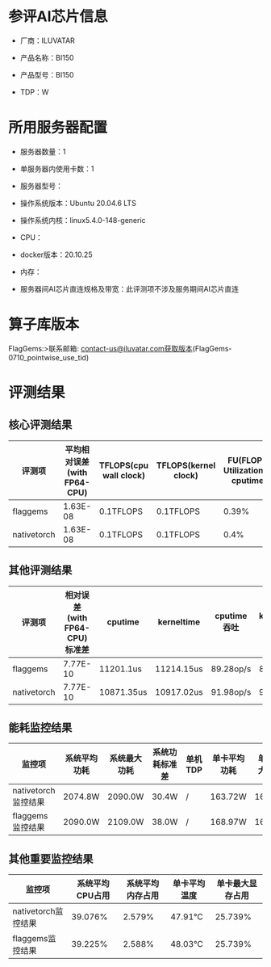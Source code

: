 # 参评AI芯片信息

* 厂商：ILUVATAR

* 产品名称：BI150
* 产品型号：BI150
* TDP：W

# 所用服务器配置

* 服务器数量：1


* 单服务器内使用卡数：1
* 服务器型号：
* 操作系统版本：Ubuntu 20.04.6 LTS
* 操作系统内核：linux5.4.0-148-generic
* CPU：
* docker版本：20.10.25
* 内存：
* 服务器间AI芯片直连规格及带宽：此评测项不涉及服务期间AI芯片直连

# 算子库版本
FlagGems:>联系邮箱: contact-us@iluvatar.com获取版本(FlagGems-0710_pointwise_use_tid)

# 评测结果

## 核心评测结果

| 评测项  | 平均相对误差(with FP64-CPU) | TFLOPS(cpu wall clock) | TFLOPS(kernel clock) | FU(FLOPS Utilization)-cputime | FU-kerneltime |
| ---- | -------------- | -------------- | ------------ | ------ | ----- |
| flaggems | 1.63E-08    | 0.1TFLOPS       | 0.1TFLOPS        | 0.39% | 0.39% |
| nativetorch | 1.63E-08    | 0.1TFLOPS      | 0.1TFLOPS      | 0.4%      | 0.4%    |

## 其他评测结果

| 评测项  | 相对误差(with FP64-CPU)标准差 | cputime | kerneltime | cputime吞吐 | kerneltime吞吐 | 无预热时延 | 预热后时延 |
| ---- | -------------- | -------------- | ------------ | ------------ | -------------- | -------------- | ------------ |
| flaggems | 7.77E-10    | 11201.1us       | 11214.15us        | 89.28op/s | 89.17op/s | 257699.96us | 11638.84us |
| nativetorch | 7.77E-10    | 10871.35us       | 10917.02us        | 91.98op/s | 91.6op/s | 11248.25us | 11163.73us |

## 能耗监控结果

| 监控项  | 系统平均功耗  | 系统最大功耗  | 系统功耗标准差 | 单机TDP | 单卡平均功耗 | 单卡最大功耗 | 单卡功耗标准差 | 单卡TDP |
| ---- | ------- | ------- | ------- | ----- | ------------ | ------------ | ------------- | ----- |
| nativetorch监控结果 | 2074.8W | 2090.0W | 30.4W   | /     | 163.72W       | 164.0W      | 2.89W        | 350W  |
| flaggems监控结果 | 2090.0W | 2109.0W | 38.0W   | /     | 168.97W       | 169.0W      | 0.16W        | 350W  |

## 其他重要监控结果

| 监控项  | 系统平均CPU占用 | 系统平均内存占用 | 单卡平均温度 | 单卡最大显存占用 |
| ---- | --------- | -------- | ------------ | -------------- |
| nativetorch监控结果 | 39.076%    | 2.579%   | 47.91°C       | 25.739%        |
| flaggems监控结果 | 39.225%    | 2.588%   | 48.03°C       | 25.739%        |